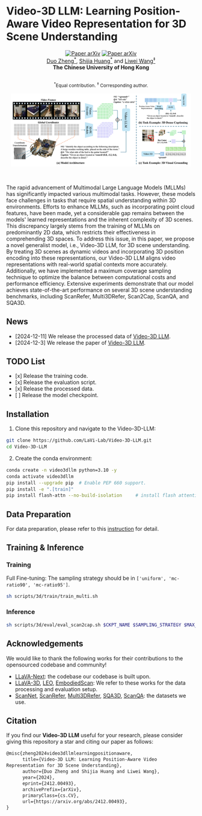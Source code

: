 # Video-3D LLM: Learning Position-Aware Video Representation for 3D Scene Understanding

<div align="center" margin-bottom="3em">
    <a href="https://arxiv.org/abs/2412.00493" target="_blank">
    <img src="https://img.shields.io/badge/Video--3D_LLM-ArXiv-red" alt="Paper arXiv"></a>
    <a href="https://huggingface.co/datasets/zd11024/Video-3D-LLM_data" target="_blank">
    <img src="https://img.shields.io/badge/Video--3D_LLM-data-blue" alt="Paper arXiv"></a>
</div>

<div align="center" margin-bottom="3em">
<a target="_blank" href="https://github.com/zd11024">Duo Zheng<sup>*</sup></a>,
<a target="_blank" href="https://sega-hsj.github.io/">Shijia Huang<sup>*</sup></a> and
<a target="_blank" href="https://lwwangcse.github.io/">Liwei Wang<sup>&ddagger;</sup></a>

<br>
<strong>
The Chinese University of Hong Kong<br>
</strong>
<br>
<p style="font-size: 12px;"><sup>*</sup>Equal contribution.
<sup>&ddagger;</sup> Corresponding author.</p>
</div>


<p align="center">
    <img src="assets/video3dllm.png" width="95%"><br>
</p>
&nbsp;

The rapid advancement of Multimodal Large Language Models (MLLMs) has significantly impacted various multimodal tasks. However, these models face challenges in tasks that require spatial understanding within 3D environments. Efforts to enhance MLLMs, such as incorporating point cloud features, have been made, yet a considerable gap remains between the models' learned representations and the inherent complexity of 3D scenes. This discrepancy largely stems from the training of MLLMs on predominantly 2D data, which restricts their effectiveness in comprehending 3D spaces. 
To address this issue, in this paper, we propose a novel generalist model, i.e., Video-3D LLM, for 3D scene understanding. By treating 3D scenes as dynamic videos and incorporating 3D position encoding into these representations, our Video-3D LLM aligns video representations with real-world spatial contexts more accurately. Additionally, we have implemented a maximum coverage sampling technique to optimize the balance between computational costs and performance efficiency. Extensive experiments demonstrate that our model achieves state-of-the-art performance on several 3D scene understanding benchmarks, including ScanRefer, Multi3DRefer, Scan2Cap, ScanQA, and SQA3D.

## News
- [2024-12-11] We release the processed data of [Video-3D LLM](https://huggingface.co/datasets/zd11024/Video-3D-LLM_data).
- [2024-12-3] We release the paper of [Video-3D LLM](https://arxiv.org/abs/2412.00493).

## TODO List

- \[x\] Release the training code.
- \[x\] Release the evaluation script.
- \[x\] Release the processed data.
- \[ \] Release the model checkpoint.

## Installation
1. Clone this repository and navigate to the Video-3D-LLM:
```bash
git clone https://github.com/LaVi-Lab/Video-3D-LLM.git
cd Video-3D-LLM
```

2. Create the conda environment:
```bash
conda create -n video3dllm python=3.10 -y
conda activate video3dllm
pip install --upgrade pip  # Enable PEP 660 support.
pip install -e ".[train]"
pip install flash-attn --no-build-isolation     # install flash attention
```

## Data Preparation
For data preparation, please refer to this [instruction](scripts/3d/preprocessing/README.md) for detail.

## Training & Inference
### Training
Full Fine-tuning: The sampling strategy should be in `['uniform', 'mc-ratio90', 'mc-ratio95']`.
```bash
sh scripts/3d/train/train_multi.sh
```

### Inference
```bash
sh scripts/3d/eval/eval_scan2cap.sh $CKPT_NAME $SAMPLING_STRATEGY $MAX_FRAMES
```


## Acknowledgements
We would like to thank the following works for their contributions to the opensourced codebase and community!
* [LLaVA-Next](https://github.com/LLaVA-VL/LLaVA-NeXT/tree/main): the codebase our codebase is built upon.
* [LLaVA-3D](https://github.com/ZCMax/LLaVA-3D), [LEO](https://github.com/embodied-generalist/embodied-generalist), [EmbodiedScan](https://github.com/OpenRobotLab/EmbodiedScan): We refer to these works for the data processing and evaluation setup.
* [ScanNet](https://github.com/ScanNet/ScanNet), [ScanRefer](https://github.com/daveredrum/ScanRefer), [Multi3DRefer](https://github.com/3dlg-hcvc/M3DRef-CLIP), [SQA3D](https://github.com/SilongYong/SQA3D), [ScanQA](https://github.com/ATR-DBI/ScanQA): the datasets we use.


## Citation
If you find our **Video-3D LLM** useful for your research, please consider giving this repository a star and citing our paper as follows:
```
@misc{zheng2024video3dllmlearningpositionaware,
      title={Video-3D LLM: Learning Position-Aware Video Representation for 3D Scene Understanding}, 
      author={Duo Zheng and Shijia Huang and Liwei Wang},
      year={2024},
      eprint={2412.00493},
      archivePrefix={arXiv},
      primaryClass={cs.CV},
      url={https://arxiv.org/abs/2412.00493}, 
}
```